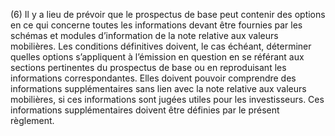 (6) Il y a lieu de prévoir que le prospectus de base peut contenir des options en ce qui concerne toutes les informations devant être fournies par les schémas et modules d’information de la note relative aux valeurs mobilières. Les conditions définitives doivent, le cas échéant, déterminer quelles options s’appliquent à l’émission en question en se référant aux sections pertinentes du prospectus de base ou en reproduisant les informations correspondantes. Elles doivent pouvoir comprendre des informations supplémentaires sans lien avec la note relative aux valeurs mobilières, si ces informations sont jugées utiles pour les investisseurs. Ces informations supplémentaires doivent être définies par le présent règlement.
